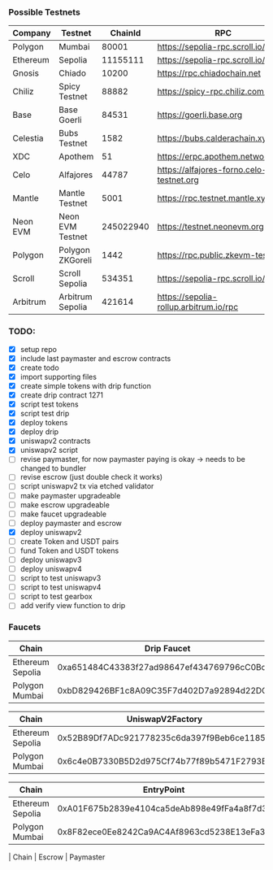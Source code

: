 ### Possible Testnets

| Company   | Testnet            | ChainId   | RPC                                      | Explorer                                  | Currency | Faucet |
|-----------|--------------------|-----------|------------------------------------------|-------------------------------------------|----------|--------|
| Polygon   | Mumbai             | 80001     | https://sepolia-rpc.scroll.io/           | https://rpc.ankr.com/polygon_mumbai       | MATIC    |        |
| Ethereum  | Sepolia            | 11155111  | https://sepolia-rpc.scroll.io/           | https://rpc.ankr.com/eth_sepolia          | ETH      |        |
| Gnosis    | Chiado             | 10200     | https://rpc.chiadochain.net              | https://blockscout.com/gnosis/chiado      | XDAI     |        |
| Chiliz    | Spicy Testnet      | 88882     | https://spicy-rpc.chiliz.com/            | http://spicy-explorer.chiliz.com/         | CHZ      |        |
| Base      | Base Goerli        | 84531     | https://goerli.base.org                  |                                           | ETH      |        |
| Celestia  | Bubs Testnet       | 1582      | https://bubs.calderachain.xyz/http       |                                           | GETH     |        |
| XDC       | Apothem            | 51        | https://erpc.apothem.network             |                                           | TXDC     |        |
| Celo      | Alfajores          | 44787     | https://alfajores-forno.celo-testnet.org | https://explorer.celo.org/alfajores       | A-CELO   |        |
| Mantle    | Mantle Testnet     | 5001      | https://rpc.testnet.mantle.xyz           | https://explorer.testnet.mantle.xyz/      | MNT      |        |
| Neon EVM  | Neon EVM Testnet   | 245022940 | https://testnet.neonevm.org              | https://devnet.explorer.neon-labs.org     | NEON     |        |
| Polygon   | Polygon ZKGoreli   | 1442      | https://rpc.public.zkevm-test.net        | https://testnet-zkevm.polygonscan.com     | MATIC    |        |
| Scroll    | Scroll Sepolia     | 534351    | https://sepolia-rpc.scroll.io/           | https://sepolia-blockscout.scroll.io/     | ETH      |        |
| Arbitrum  | Arbitrum Sepolia   | 421614    | https://sepolia-rollup.arbitrum.io/rpc   | https://sepolia.arbiscan.io               | ETH      |        |

### TODO:

- [x] setup repo
- [x] include last paymaster and escrow contracts
- [x] create todo
- [x] import supporting files
- [x] create simple tokens with drip function
- [x] create drip contract 1271 
- [x] script test tokens
- [x] script test drip
- [x] deploy tokens
- [x] deploy drip
- [x] uniswapv2 contracts
- [x] uniswapv2 script
- [ ] revise paymaster, for now paymaster paying is okay -> needs to be changed to bundler
- [ ] revise escrow (just double check it works)
- [ ] script uniswapv2 tx via etched validator
- [ ] make paymaster upgradeable
- [ ] make escrow upgradeable
- [ ] make faucet upgradeable
- [ ] deploy paymaster and escrow
- [x] deploy uniswapv2
- [ ] create Token and USDT pairs
- [ ] fund Token and USDT tokens
- [ ] deploy uniswapv3
- [ ] deploy uniswapv4
- [ ] script to test uniswapv3
- [ ] script to test uniswapv4
- [ ] script to test gearbox
- [ ] add verify view function to drip

### Faucets

| Chain           | Drip Faucet                                | USDT                                       | Token                                      |
|-----------------|--------------------------------------------|--------------------------------------------|--------------------------------------------|
| Ethereum Sepolia| 0xa651484C43383f27ad98647ef434769796cC0Bc6 | 0x1448a1620170b28c561c41A7FAe5BEea71EFc7B9 | 0x50aB7C2597422ecc7083536dE93c5459E315CaC2 |
| Polygon Mumbai  | 0xbD829426BF1c8A09C35F7d402D7a92894d22DC2F | 0xEF4Ca181511EF094cb6e14439cf33868aed1875B | 0xaCB3bc70A807fa1F5f36c80C7C2c0402d9341D5B |


| Chain            | UniswapV2Factory                           | UniswapV2Router                            | WETH9                                      |
|------------------|--------------------------------------------|--------------------------------------------|--------------------------------------------|
| Ethereum Sepolia | 0x52B89Df7ADc921778235c6da397f9Beb6ce1185D | 0xF2a0e4e62f4aA5D041391f8fF345E9157BaB1a8D | 0x09d26696836b7106C1283761c54A11bCeb63FB61 |
| Polygon Mumbai   | 0x6c4e0B7330B5D2d975Cf74b77f89b5471F2793Be | 0xB50773a800B868dBD0EFE6Dac901c63BEa406AFE | 0x24A6F9C58EC4c3e8C009Ae7E4E07B17Df019a47a |


| Chain            | EntryPoint                                 | SimpleAccountFactory                       | Singleton                                  |
|------------------|--------------------------------------------|--------------------------------------------|--------------------------------------------|
| Ethereum Sepolia | 0xA01F675b2839e4104ca5deAb898e49fFa4a8f7d3 | 0x8d123E05cc7d2Eb0d411Ef727160E726F73Da3D2 | 0x321F7bD506D273C9b37E1535aF2BE1787d2cdCE1 |
| Polygon Mumbai   | 0x8F82ece0Ee8242Ca9AC4Af8963cd5238E13eFa37 | 0xe7BA114ca47Fb69C253001554966A0a7B24bd4f0 | 0x01A6EfaaceC3CCF42d5D3496f55DC06C91A910ff |



| Chain | Escrow | Paymaster
